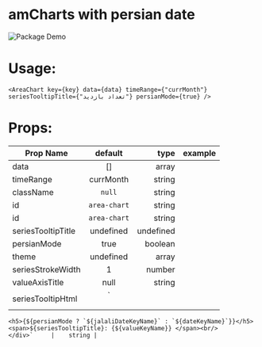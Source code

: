 # amCharts with persian date

![Package Demo][logo]

[logo]: https://s17.picofile.com/file/8424546150/ezgif_com_gif_maker.gif "Logo Title Text 2"

# Usage:

`<AreaChart key={key} data={data} timeRange={"currMonth"} seriesTooltipTitle={"تعداد بازدید"} persianMode={true} /> `

# Props:

| Prop Name          |                         default                          |      type | example |
| ------------------ | :------------------------------------------------------: | --------: | ------- |
| data               |                            []                            |     array |
| timeRange          |                        currMonth                         |    string |
| className          |                          `null`                          |    string |
| id                 |                       `area-chart`                       |    string |
| id                 |                       `area-chart`                       |    string |
| seriesTooltipTitle |                        undefined                         | undefined |
| persianMode        |                           true                           |   boolean |
| theme              |                        undefined                         |     array |
| seriesStrokeWidth  |                            1                             |    number |
| valueAxisTitle     |                           null                           |    string |
| seriesTooltipHtml  | `<div style="text-align: center; padding-bottom: 15px;"> |

    <h5>{${persianMode ? `${jalaliDateKeyName}` : `${dateKeyName}`}}</h5>
    <span>${seriesTooltipTitle}: {${valueKeyName}} </span><br/>
    </div>`     |    string |
